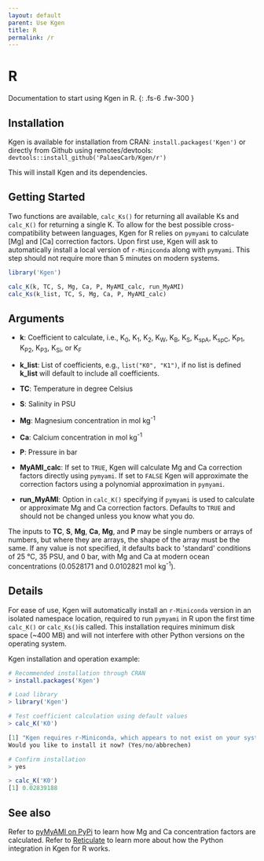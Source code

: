 ```yaml
---
layout: default
parent: Use Kgen
title: R
permalink: /r
---
```


# R

Documentation to start using Kgen in R.
{: .fs-6 .fw-300 }


## Installation

Kgen is available for installation from CRAN:
`install.packages('Kgen')`
or directly from Github using remotes/devtools: 
`devtools::install_github('PalaeoCarb/Kgen/r')`

This will install Kgen and its dependencies.

## Getting Started

Two functions are available, `calc_Ks()` for returning all available Ks and `calc_K()` for returning a single K. To allow for the best possible cross-compatibility between languages, Kgen for R relies on `pymyami` to calculate [Mg] and [Ca] correction factors. Upon first use, Kgen will ask to automatically install a local version of `r-Miniconda` along with `pymyami`. This step should not require more than 5 minutes on modern systems.   

```R
library('Kgen')

calc_K(k, TC, S, Mg, Ca, P, MyAMI_calc, run_MyAMI)
calc_Ks(k_list, TC, S, Mg, Ca, P, MyAMI_calc)
```

## Arguments

- **k**: Coefficient to calculate, i.e., K<sub>0</sub>, K<sub>1</sub>, K<sub>2</sub>, K<sub>W</sub>, K<sub>B</sub>, K<sub>S</sub>, K<sub>spA</sub>, K<sub>spC</sub>, K<sub>P1</sub>, K<sub>P2</sub>, K<sub>P3</sub>, K<sub>Si</sub>, or K<sub>F</sub>

- **k_list**: List of coefficients, e.g.,  `list("K0", "K1")`, if no list is defined **k_list** will default to include all coefficients.

- **TC**: Temperature in degree Celsius

- **S**: Salinity in PSU

- **Mg**: Magnesium concentration in mol kg<sup>-1</sup> 

- **Ca**: Calcium concentration in mol kg<sup>-1</sup> 

- **P**: Pressure in bar

- **MyAMI_calc**: If set to `TRUE`, Kgen will calculate Mg and Ca correction factors directly using `pymyami`. If set to `FALSE` Kgen will approximate the correction factors using a polynomial approximation in `pymyami`. 

- **run_MyAMI**: Option in `calc_K()` specifying if `pymyami` is used to calculate or approximate Mg and Ca correction factors. Defaults to `TRUE` and should not be changed unless you know what you do. 

The inputs to **TC**, **S**, **Mg**, **Ca**, **Mg**, and **P** may be single numbers or arrays of numbers, but where they are arrays, the shape of the array must be the same. If any value is not specified, it defaults back to 'standard' conditions of 25 °C, 35 PSU, and 0 bar, with Mg and Ca at modern ocean concentrations (0.0528171 and 0.0102821 mol kg<sup>-1</sup>).

## Details
For ease of use, Kgen will automatically install an `r-Miniconda` version in an isolated namespace location, required to run `pymyami` in R upon the first time `calc_K()` or `calc_Ks()`is called. This installation requires minimum disk space (~400 MB) and will not interfere with other Python versions on the operating system. 

Kgen installation and operation example:

```R
# Recommended installation through CRAN
> install.packages('Kgen')

# Load library
> library('Kgen')

# Test coefficient calculation using default values
> calc_K('K0')

[1] "Kgen requires r-Miniconda, which appears to not exist on your system."Would you like to install it now? (Yes/no/abbrechen) 

# Confirm installation
> yes

> calc_K('K0')[1] 0.02839188
```

## See also
Refer to [pyMyAMI on PyPi](https://pypi.org/project/pymyami/) to learn how Mg and Ca concentration factors are calculated.  Refer to [Reticulate](https://rstudio.github.io/reticulate/index.html) to learn more about how the Python integration in Kgen for R works.


